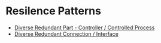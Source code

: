 # Resilence Patterns

 * [Diverse Redundant Part - Controller / Controlled Process](div-red-part.sysml)
 * [Diverse Redundant Connection / Interface](div-red-con.sysml)
